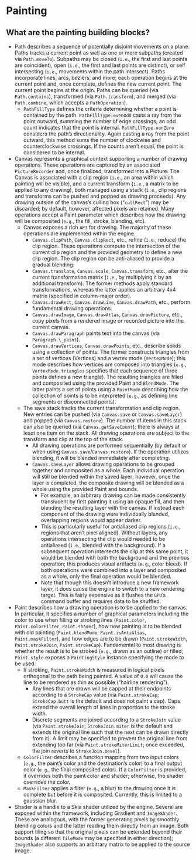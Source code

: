 # Painting


## What are the painting building blocks?

* Path describes a sequence of potentially disjoint movements on a plane. Paths tracks a current point as well as one or more subpaths \(created via `Path.moveTo`\). Subpaths may be closed \(`i.e`., the first and last points are coincident\), open \(`i.e`., the first and last points are distinct\), or self intersecting \(`i.e`., movements within the path intersect\). Paths incorporate lines, arcs, beziers, and more; each operation begins at the current point and, once complete, defines the new current point. The current point begins at the origin. Paths can be queried \(via `Path.contains`\), transformed \(via `Path.transform`\), and merged \(via `Path.combine`, which accepts a `PathOperation`\).
  * `PathFillType` defines the criteria determining whether a point is contained by the path. `PathFillType.evenOdd` casts a ray from the point outward, summing the number of edge crossings; an odd count indicates that the point is internal. `PathFillType.nonZero` considers the path’s directionality. Again casting a ray from the point outward, this method sums the number of clockwise and counterclockwise crossings. If the counts aren’t equal, the point is considered to be internal.
* Canvas represents a graphical context supporting a number of drawing operations. These operations are captured by an associated `PictureRecorder` and, once finalized, transformed into a Picture. The Canvas is associated with a clip region \(`i.e`., an area within which painting will be visible\), and a current transform \(`i.e`., a matrix to be applied to any drawing\), both managed using a stack \(`i.e`., clip regions and transforms can be pushed and popped as drawing proceeds\). Any drawing outside of the canvas’s culling box \(“`cullRect`”\) may be discarded; by default, however, affected pixels are retained. Many operations accept a Paint parameter which describes how the drawing will be composited \(`e.g`., the fill, stroke, blending, etc\).
  * Canvas exposes a rich `API` for drawing. The majority of these operations are implemented within the engine.
    * `Canvas.clipPath`, `Canvas.clipRect`, etc., refine \(`i.e`., reduce\) the clip region. These operations compute the intersection of the current clip region and the provided geometry to define a new clip region. The clip region can be anti-aliased to provide a gradual blending.
    * `Canvas.translate`, `Canvas.scale`, `Canvas.transform`, etc., alter the current transformation matrix \(`i.e`., by multiplying it by an additional transform\). The former methods apply standard transformations, whereas the latter applies an arbitrary 4x4 matrix \(specified in column-major order\).
    * `Canvas.drawRect`, `Canvas.drawLine`, `Canvas.drawPath`, etc., perform fundamental drawing operations. 
    * `Canvas.drawImage`, `Canvas.drawAtlas`, `Canvas.drawPicture`, etc., copy pixels from a rendered image or recorded picture into the current canvas.
    * `Canvas.drawParagraph` paints text into the canvas \(via `Paragraph.\_paint`\).
    * `Canvas.drawVertices`, `Canvas.drawPoints`, etc., describe solids using a collection of points. The former constructs triangles from a set of vertices \(Vertices\) and a vertex mode \(`VertexMode`\); this mode describes how vertices are composed into triangles \(`e.g`., `VertexMode.triangles` specifies that each sequence of three points defines a new triangle\). The resulting triangles are filled and composited using the provided Paint and `BlendMode`. The latter paints a set of points using a `PointMode` describing how the collection of points is to be interpreted \(`e.g`., as defining line segments or disconnected points\).
  * The save stack tracks the current transformation and clip region. New entries can be pushed \(via `Canvas.save` or `Canvas.saveLayer`\) and popped \(via `Canvas.restore`\). The number of items in this stack can also be queried \(via `Canvas.getSaveCount`\); there is always at least one item on the stack. All drawing operations are subject to the transform and clip at the top of the stack.
    * All drawing operations are performed sequentially \(by default or when using `Canvas.save`/`Canvas.restore`\). If the operation utilizes blending, it will be blended immediately after completing.
    * `Canvas.saveLayer` allows drawing operations to be grouped together and composited as a whole. Each individual operation will still be blended within the saved layer; however, once the layer is completed, the composite drawing will be blended as a whole using the provided Paint and bounds.
      * For example, an arbitrary drawing can be made consistently translucent by first painting it using an opaque fill, and then blending the resulting layer with the canvas. If instead each component of the drawing were individually blended, overlapping regions would appear darker.
      * This is particularly useful for antialiased clip regions \(`i.e`., regions that aren’t pixel aligned\). Without layers, any operations intersecting the clip would needed to be antialiased \(`i.e`., blended with the background\). If a subsequent operation intersects the clip at this same point, it would be blended with both the background and the previous operation; this produces visual artifacts \(`e.g`., color bleed\). If both operations were combined into a layer and composited as a whole, only the final operation would be blended.
      * Note that though this doesn’t introduce a new framework layer, it does cause the engine to switch to a new rendering target. This is fairly expensive as it flushes the `GPU`’s command buffer and requires data to be shuffled.
* Paint describes how a drawing operation is to be applied to the canvas. In particular, it specifies a number of graphical parameters including the color to use when filling or stroking lines \(`Paint.color`, `Paint.colorFilter`, `Paint.shader`\), how new painting is to be blended with old painting \(`Paint.blendMode`, `Paint.isAntiAlias`, `Paint.maskFilter`\), and how edges are to be drawn \(`Paint.strokeWidth`, `Paint.strokeJoin`, `Paint.strokeCap`\). Fundamental to most drawing is whether the result is to be stroked \(`e.g`., drawn as an outline\) or filled; `Paint.style` exposes a `PaintingStyle` instance specifying the mode to be used.
  * If stroking, `Paint.strokeWidth` is measured in logical pixels orthogonal to the path being painted. A value of `0.0` will cause the line to be rendered as thin as possible \(“hairline rendering”\).
    * Any lines that are drawn will be capped at their endpoints according to a `StrokeCap` value \(via `Paint.strokeCap`; `StrokeCap.butt` is the default and does not paint a cap\). Caps extend the overall length of lines in proportion to the stroke width.
    * Discrete segments are joined according to a `StrokeJoin` value \(via `Paint.strokeJoin`; `StrokeJoin.miter` is the default and extends the original line such that the next can be drawn directly from it\). A limit may be specified to prevent the original line from extending too far \(via `Paint.strokeMiterLimit`; once exceeded, the join reverts to `StrokeJoin.bevel`\).
  * `ColorFilter` describes a function mapping from two input colors \(`e.g`., the paint’s color and the destination’s color\) to a final output color \(`e.g`., the final composited color\). If a `ColorFilter` is provided, it overrides both the paint color and shader; otherwise, the shader overrides the color.
  * `MaskFilter` applies a filter \(`e.g`., a blur\) to the drawing once it is complete but before it is composited. Currently, this is limited to a gaussian blur.
* Shader is a handle to a Skia shader utilized by the engine. Several are exposed within the framework, including Gradient and `ImageShader`. These are analogous, with the former generating pixels by smoothly blending colors and the latter reading them directly from an image. Both support tiling so that the original pixels can be extended beyond their bounds \(a different `TileMode` may be specified in either direction\); `ImageShader` also supports an arbitrary matrix to be applied to the source image.

